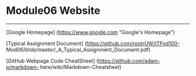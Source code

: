 # Module06 Website
---
[Google Homepage] (https://www.google.com "Google's Homepage")

[Typical Assignment Document] (https://github.com/rootrUW/ITFnd100- Mod06/blob/master/_A_Typical_Assignment_Document.pdf)

[GitHub Webpage Code CheatSheet] (https://github.com/adam-p/markdown- here/wiki/Markdown-Cheatsheet)
